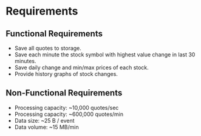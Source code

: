 # Requirements

## Functional Requirements

- Save all quotes to storage.
- Save each minute the stock symbol with highest value change in last 30 minutes.
- Save daily change and min/max prices of each stock.
- Provide history graphs of stock changes.

## Non-Functional Requirements

- Processing capacity: ~10,000 quotes/sec
- Processing capacity: ~600,000 quotes/min
- Data size: ~25 B / event
- Data volume: ~15 MB/min
